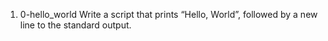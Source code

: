 1. 0-hello_world  Write a script that prints “Hello, World”, followed by a new line to the standard output. 
